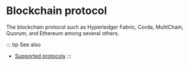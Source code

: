 # Blockchain protocol

The blockchain protocol such as Hyperledger Fabric, Corda, MultiChain, Quorum, and Ethereum among several others.

::: tip See also
* [Supported protocols](/platform/supported-protocols)
:::